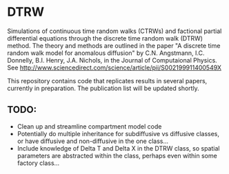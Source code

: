 DTRW
====

Simulations of continuous time random walks (CTRWs) and factional partial differential equations through the discrete time random walk (DTRW) method. The theory and methods are outlined in the paper "A discrete time random walk model for anomalous diffusion" by C.N. Angstmann, I.C. Donnelly, B.I. Henry, J.A. Nichols, in the Journal of Computaional Physics. See http://www.sciencedirect.com/science/article/pii/S002199911400549X

This repository contains code that replicates results in several papers, currently in preparation. The publication list will be updated shortly.

TODO:
-----
- Clean up and streamline compartment model code
- Potentially do multiple inheritance for subdiffusive vs diffusive classes, or have diffusive and non-diffusive in the one class...
- Include knowledge of Delta T and Delta X in the DTRW class, so spatial parameters are abstracted within the class, perhaps even within some factory class...

